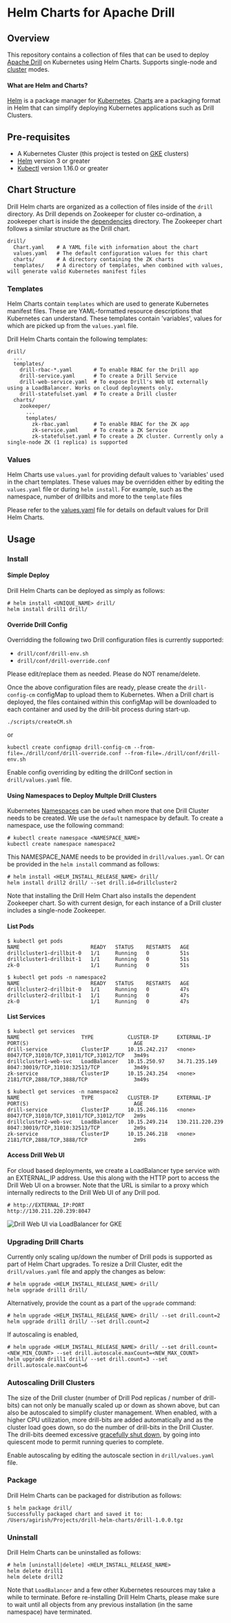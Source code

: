 # Helm Charts for Apache Drill

## Overview
This repository contains a collection of files that can be used to deploy [Apache Drill](http://drill.apache.org/) on Kubernetes using Helm Charts. Supports single-node and [cluster](http://drill.apache.org/docs/installing-drill-in-distributed-mode/) modes.

#### What are Helm and Charts?
[Helm](https://helm.sh/) is a package manager for [Kubernetes](https://kubernetes.io/). [Charts](https://helm.sh/docs/topics/charts/) are a packaging format in Helm that can simplify deploying Kubernetes applications such as Drill Clusters.

## Pre-requisites

- A Kubernetes Cluster (this project is tested on [GKE](https://cloud.google.com/kubernetes-engine/) clusters)
- [Helm](https://github.com/helm/helm#install) version 3 or greater
- [Kubectl](https://kubernetes.io/docs/tasks/tools/install-kubectl/) version 1.16.0 or greater

## Chart Structure
Drill Helm charts are organized as a collection of files inside of the `drill` directory. As Drill depends on Zookeeper for cluster co-ordination, a zookeeper chart is inside the [dependencies](drill/charts) directory. The Zookeeper chart follows a similar structure as the Drill chart.
```
drill/
  Chart.yaml    # A YAML file with information about the chart
  values.yaml   # The default configuration values for this chart
  charts/       # A directory containing the ZK charts
  templates/    # A directory of templates, when combined with values, will generate valid Kubernetes manifest files
  ```
### Templates
Helm Charts contain `templates` which are used to generate Kubernetes manifest files. These are YAML-formatted resource descriptions that Kubernetes can understand. These templates contain 'variables', values for which  are picked up from the `values.yaml` file.

Drill Helm Charts contain the following templates:
```
drill/
  ...
  templates/
    drill-rbac-*.yaml       # To enable RBAC for the Drill app
    drill-service.yaml      # To create a Drill Service
    drill-web-service.yaml  # To expose Drill's Web UI externally using a LoadBalancer. Works on cloud deployments only.
    drill-statefulset.yaml  # To create a Drill cluster
  charts/
    zookeeper/
      ...
      templates/
        zk-rbac.yaml        # To enable RBAC for the ZK app
        zk-service.yaml     # To create a ZK Service
        zk-statefulset.yaml # To create a ZK cluster. Currently only a single-node ZK (1 replica) is supported
```
### Values
Helm Charts use `values.yaml` for providing default values to 'variables' used in the chart templates. These values may be overridden either by editing the `values.yaml` file or during `helm install`. For example, such as the namespace, number of drillbits and more to the `template` files

Please refer to the [values.yaml](drill/values.yaml) file for details on default values for Drill Helm Charts.

## Usage
### Install

#### Simple Deploy
Drill Helm Charts can be deployed as simply as follows:
```
# helm install <UNIQUE_NAME> drill/
helm install drill1 drill/
```
#### Override Drill Config
Overridding the following two Drill configuration files is currently supported:
- `drill/conf/drill-env.sh`
- `drill/conf/drill-override.conf`

Please edit/replace them as needed. Please do NOT rename/delete.

Once the above configuration files are ready, please create the `drill-config-cm` configMap to upload them to Kubernetes. When a Drill chart is deployed, the files contained within this configMap will be downloaded to each container and used by the drill-bit process during start-up.
```
./scripts/createCM.sh
```
or
```
kubectl create configmap drill-config-cm --from-file=./drill/conf/drill-override.conf --from-file=./drill/conf/drill-env.sh
```
Enable config overriding by editing the drillConf section in `drill/values.yaml` file.
#### Using Namespaces to Deploy Multple Drill Clusters
Kubernetes [Namespaces](https://kubernetes.io/docs/concepts/overview/working-with-objects/namespaces/) can be used when more that one Drill Cluster needs to be created. We use the `default` namespace by default. To create a namespace, use the following command:
```
# kubectl create namespace <NAMESPACE_NAME>
kubectl create namespace namespace2
```
This NAMESPACE_NAME needs to be provided in `drill/values.yaml`. Or can be provided in the `helm install` command as follows:
```
# helm install <HELM_INSTALL_RELEASE_NAME> drill/
helm install drill2 drill/ --set drill.id=drillcluster2
```
Note that installing the Drill Helm Chart also installs the dependent Zookeeper chart. So with current design, for each instance of a Drill cluster includes a single-node Zookeeper.
#### List Pods
```
$ kubectl get pods
NAME                       READY   STATUS    RESTARTS   AGE
drillcluster1-drillbit-0   1/1     Running   0          51s
drillcluster1-drillbit-1   1/1     Running   0          51s
zk-0                       1/1     Running   0          51s

$ kubectl get pods -n namespace2
NAME                       READY   STATUS    RESTARTS   AGE
drillcluster2-drillbit-0   1/1     Running   0          47s
drillcluster2-drillbit-1   1/1     Running   0          47s
zk-0                       1/1     Running   0          47s
```
#### List Services
```
$ kubectl get services
NAME                    TYPE           CLUSTER-IP      EXTERNAL-IP       PORT(S)                                  AGE
drill-service           ClusterIP      10.15.242.217   <none>            8047/TCP,31010/TCP,31011/TCP,31012/TCP   3m49s
drillcluster1-web-svc   LoadBalancer   10.15.250.97    34.71.235.149     8047:30019/TCP,31010:32513/TCP           3m49s
zk-service              ClusterIP      10.15.243.254   <none>            2181/TCP,2888/TCP,3888/TCP               3m49s

$ kubectl get services -n namespace2
NAME                    TYPE           CLUSTER-IP      EXTERNAL-IP       PORT(S)                                  AGE
drill-service           ClusterIP      10.15.246.116   <none>            8047/TCP,31010/TCP,31011/TCP,31012/TCP   2m9s
drillcluster2-web-svc   LoadBalancer   10.15.249.214   130.211.220.239   8047:30019/TCP,31010:32513/TCP           2m9s
zk-service              ClusterIP      10.15.246.218   <none>            2181/TCP,2888/TCP,3888/TCP               2m9s
```
#### Access Drill Web UI
For cloud based deployments, we create a LoadBalancer type service with an EXTERNAL_IP address. Use this along with the HTTP port to access the Drill Web UI on a browser. Note that the URL is similar to a proxy which internally redirects to the Drill Web UI of any Drill pod.
```
# http://EXTERNAL_IP:PORT
http://130.211.220.239:8047
```
![Drill Web UI via LoadBalancer for GKE](docs/images/apacheDrillExternalWebUI.jpg)

### Upgrading Drill Charts
Currently only scaling up/down the number of Drill pods is supported as part of Helm Chart upgrades. To resize a Drill Cluster, edit the `drill/values.yaml` file and apply the changes as below:
```
# helm upgrade <HELM_INSTALL_RELEASE_NAME> drill/
helm upgrade drill1 drill/
```
Alternatively, provide the count as a part of the `upgrade` command:
```
# helm upgrade <HELM_INSTALL_RELEASE_NAME> drill/ --set drill.count=2
helm upgrade drill1 drill/ --set drill.count=2
```
If autoscaling is enabled,
```
# helm upgrade <HELM_INSTALL_RELEASE_NAME> drill/ --set drill.count=<NEW_MIN_COUNT> --set drill.autoscale.maxCount=<NEW_MAX_COUNT>
helm upgrade drill1 drill/ --set drill.count=3 --set drill.autoscale.maxCount=6
```
### Autoscaling Drill Clusters
The size of the Drill cluster (number of Drill Pod replicas / number of drill-bits) can not only be manually scaled up or down as shown above, but can also be autoscaled to simplify cluster management. When enabled, with a higher CPU utilization, more drill-bits are added automatically and as the cluster load goes down, so do the number of drill-bits in the Drill Cluster. The drill-bits deemed excessive [gracefully shut down](https://drill.apache.org/docs/stopping-drill/#gracefully-shutting-down-the-drill-process), by going into quiescent mode to permit running queries to complete.

Enable autoscaling by editing the autoscale section in `drill/values.yaml` file.

### Package
Drill Helm Charts can be packaged for distribution as follows:
```
$ helm package drill/
Successfully packaged chart and saved it to: /Users/agirish/Projects/drill-helm-charts/drill-1.0.0.tgz
```

### Uninstall
Drill Helm Charts can be uninstalled as follows:
```
# helm [uninstall|delete] <HELM_INSTALL_RELEASE_NAME>
helm delete drill1
helm delete drill2
```
Note that `LoadBalancer` and a few other Kubernetes resources may take a while to terminate. Before re-installing Drill Helm Charts, please make sure to wait until all objects from any previous installation (in the same namespace) have terminated.
